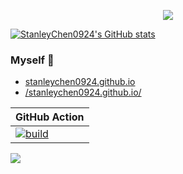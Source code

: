 <p align="center">
<img src="https://raw.githubusercontent.com/StanleyChen0924/stanleychen0924.github.io/main/file/320px-AnimatedGears.gif">
</p>

<!--p align="center">
<img src="https://raw.githubusercontent.com/StanleyChen0924/stanleychen0924.github.io/main/file/Rotating_earth_huge.gif">
</p>

# My GitHub Stats 👋

<!--
**StanleyChen0924/StanleyChen0924** is a ✨ _special_ ✨ repository because its `README.md` (this file) appears on your GitHub profile.

Here are some ideas to get you started:

- 🔭 I’m currently working on ...
- 🌱 I’m currently learning ...
- 👯 I’m looking to collaborate on ...
- 🤔 I’m looking for help with ...
- 💬 Ask me about ...
- 📫 How to reach me: ...
- 😄 Pronouns: ...
- ⚡ Fun fact: ...
-->
[![StanleyChen0924's GitHub stats](https://github-readme-stats.vercel.app/api?username=StanleyChen0924&show_icons=true&theme=default&include_all_commits=true&count_private=true)](https://github.com/StanleyChen0924/StanleyChen0924)

### Myself 👋

- [stanleychen0924.github.io](https://stanleychen0924.github.io/)
- <a href="https://github.com/StanleyChen0924/stanleychen0924.github.io" target="right">/stanleychen0924.github.io/</a>

| GitHub Action  | 
| -------------- | 
| [![build](https://github.com/stanleychen0924/stanleychen0924.github.io/actions/workflows/YTlive.yml/badge.svg)](https://github.com/stanleychen0924/stanleychen0924.github.io/actions/workflows/YTlive.yml)|


![](https://komarev.com/ghpvc/?username=stanleychen0924&color=green)
<img width="0" height="0" src="https://profile-counter.glitch.me/stanleychen0924/count.svg" />

